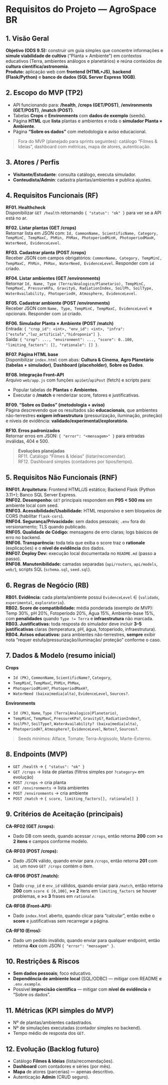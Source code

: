 # Requisitos do Projeto — AgroSpace BR

## 1. Visão Geral
**Objetivo (ODS 9.5):** construir um guia simples que concentre informações e **simule viabilidade de cultivo** (“Planta × Ambiente”) em contextos educativos (Terra, ambientes análogos e planetários) e reúna conteúdos de **cultura científica/astronomia**.  
**Produto:** aplicação web com **frontend (HTML+JS)**, **backend (Flask/Python)** e **banco de dados (SQL Server Express 10GB)**.

## 2. Escopo do MVP (TP2)
- API funcionando para: **/health**, **/crops (GET/POST)**, **/environments (GET/POST)**, **/match (POST)**.  
- Tabelas **Crops** e **Environments** com **dados de exemplo** (seeds).  
- Página **HTML** que **lista** plantas e ambientes e roda o **simulador Planta × Ambiente**.  
- Página **“Sobre os dados”** com metodologia e aviso educacional.

> Fora do MVP (planejado para sprints seguintes): catálogo “Filmes & Ideias”, dashboard com métricas, mapa de atores, autenticação.

## 3. Atores / Perfis
- **Visitante/Estudante**: consulta catálogo, executa simulador.  
- **Conteudista/Admin**: cadastra plantas/ambientes e publica ajustes.

## 4. Requisitos Funcionais (RF)
**RF01. Healthcheck**  
Disponibilizar `GET /health` retornando `{ "status": "ok" }` para ver se a API está no ar.

**RF02. Listar plantas (GET /crops)**  
Retornar lista em JSON com: `Id, CommonName, ScientificName, Category, TempMinC, TempMaxC, PhMin, PhMax, PhotoperiodMinH, PhotoperiodMaxH, WaterNeed, EvidenceLevel`.

**RF03. Cadastrar planta (POST /crops)**  
Receber JSON com campos obrigatórios: `CommonName, Category, TempMinC, TempMaxC, PhMin, PhMax, WaterNeed, EvidenceLevel`. Responder com `id` criado.

**RF04. Listar ambientes (GET /environments)**  
Retornar `Id, Name, Type (Terra/Analogico/Planetario), TempMinC, TempMaxC, PressureKPa, GravityG, RadiationIndex, SoilPh, SoilType, WaterAvailability, PhotoperiodH, Atmosphere, EvidenceLevel`.

**RF05. Cadastrar ambiente (POST /environments)**  
Receber JSON com `Name, Type, TempMinC, TempMaxC, EvidenceLevel` e opcionais. Responder com `id` criado.

**RF06. Simulador Planta × Ambiente (POST /match)**  
Entrada: `{ "crop_id": <int>, "env_id": <int>, "infra": ["estufa","luz_artificial","hidroponia"] }`.  
Saída: `{ "crop": ..., "environment": ..., "score": 0..100, "limiting_factors": [], "rationale": [] }`.

**RF07. Página HTML base**  
Disponibilizar `index.html` com abas: **Cultura & Cinema**, **Agro Planetário (tabelas + simulador)**, **Dashboard (placeholder)**, **Sobre os Dados**.

**RF08. Integração Front–API**  
Arquivo `web/app.js` com funções `apiGet`/`apiPost` (fetch) e scripts para:
- Popular tabelas de **Plantas** e **Ambientes**.
- Executar o **/match** e renderizar score, fatores e justificativas.

**RF09. “Sobre os Dados” (metodologia + aviso)**  
Página descrevendo que os resultados são **educacionais**, que ambientes não-terrestres **exigem infraestrutura** (pressurização, iluminação, proteção) e níveis de evidência: **validado/experimental/exploratório**.

**RF10. Erros padronizados**  
Retornar erros em JSON: `{ "error": "<mensagem>" }` para entradas inválidas, 404 e 500.

> **Evoluções planejadas**  
RF11. Catálogo “Filmes & Ideias” (listar/recomendar).  
RF12. Dashboard simples (contadores por tipos/tempo).

## 5. Requisitos Não Funcionais (RNF)
**RNF01. Arquitetura:** Frontend HTML/JS estático; Backend Flask (Python 3.11+); Banco SQL Server Express.  
**RNF02. Desempenho:** `GET` principais respondem em **P95 < 500 ms** em ambiente local com seed.  
**RNF03. Acessibilidade/Usabilidade:** HTML responsivo e sem bloqueios de CORS (habilitar `flask-cors`).  
**RNF04. Segurança/Privacidade:** sem dados pessoais; `.env` fora do versionamento; TLS quando publicado.  
**RNF05. Qualidade de Código:** mensagens de erro claras; logs básicos de erro no backend.  
**RNF06. Transparência:** toda tela que exiba o score traz o **rationale** (explicações) e o **nível de evidência** dos dados.  
**RNF07. Deploy Dev:** execução local documentada no `README.md` (passo a passo).  
**RNF08. Manutenibilidade:** camadas separadas (`api/routers`, `api/models`, `web/`), scripts SQL (`schema.sql`, `seed.sql`).

## 6. Regras de Negócio (RB)
**RB01. Evidência:** cada planta/ambiente possui `EvidenceLevel` ∈ {`validado`, `experimental`, `exploratorio`}.  
**RB02. Score de compatibilidade:** média ponderada (exemplo de MVP): Temp 30%, pH 20%, Fotoperíodo 20%, Água 15%, Ambiente-base 15%, com **penalidades** quando `Type != Terra` e **infraestrutura** não marcada.  
**RB03. Justificativas:** toda resposta do simulador deve incluir **3–5 justificativas** claras (temperatura, pH, água, fotoperíodo, infraestrutura).  
**RB04. Avisos educativos:** para ambientes não-terrestres, **sempre** exibir nota “requer estufa/pressurização/iluminação/ proteção” conforme o caso.

## 7. Dados & Modelo (resumo inicial)
**Crops**  
- `Id (PK)`, `CommonName`, `ScientificName?`, `Category`,  
- `TempMinC`, `TempMaxC`, `PhMin`, `PhMax`,  
- `PhotoperiodMinH?`, `PhotoperiodMaxH?`,  
- `WaterNeed (baixa|media|alta)`, `EvidenceLevel`, `Sources?`.

**Environments**  
- `Id (PK)`, `Name`, `Type (Terra|Analogico|Planetario)`,  
- `TempMinC`, `TempMaxC`, `PressureKPa?`, `GravityG?`, `RadiationIndex?`,  
- `SoilPh?`, `SoilType?`, `WaterAvailability? (baixa|media|alta)`,  
- `PhotoperiodH?`, `Atmosphere?`, `EvidenceLevel`, `Notes?`, `Sources?`.

> Seeds mínimos: Alface, Tomate; Terra-Argissolo, Marte-Externo.

## 8. Endpoints (MVP)
- `GET /health` → `{ "status": "ok" }`  
- `GET /crops` → lista de plantas (filtros simples por `?category=` em evolução)  
- `POST /crops` → cria planta  
- `GET /environments` → lista ambientes  
- `POST /environments` → cria ambiente  
- `POST /match` → `{ score, limiting_factors[], rationale[] }`

## 9. Critérios de Aceitação (principais)
**CA-RF02 (GET /crops):**  
- Dado DB com seeds, quando acessar `/crops`, então retorna **200** com **>= 2 itens** e campos conforme modelo.

**CA-RF03 (POST /crops):**  
- Dado JSON válido, quando enviar para `/crops`, então retorna **201** com `id`; um novo `GET /crops` contém o item.

**CA-RF06 (POST /match):**  
- Dado `crop_id` e `env_id` válidos, quando enviar para `/match`, então retorna **200** com `score ∈ [0,100]`, **>= 2** itens em `limiting_factors` se houver problemas, e **>= 3** frases em `rationale`.

**CA-RF08 (Front–API):**  
- Dado `index.html` aberto, quando clicar para “calcular”, então exibe o **score** e justificativas sem recarregar a página.

**CA-RF10 (Erros):**  
- Dado um pedido inválido, quando enviar para qualquer endpoint, então retorna **4xx** com JSON `{ "error": "mensagem" }`.

## 10. Restrições & Riscos
- **Sem dados pessoais**; foco educativo.  
- **Dependência de ambiente local** (SQL/ODBC) — mitigar com README e `.env.example`.  
- Possível **imprecisão científica** — mitigar com **nível de evidência** e “Sobre os dados”.

## 11. Métricas (KPI simples do MVP)
- Nº de plantas/ambientes cadastrados.  
- Nº de simulações executadas (contador simples no backend).  
- Tempo médio de resposta dos `GET`.

## 12. Evolução (Backlog futuro)
- Catálogo **Filmes & Ideias** (lista/recomendações).  
- **Dashboard** com contadores e séries (por mês).  
- **Mapa** de atores (parcerias) — apenas descritivo.  
- Autenticação **Admin** (CRUD seguro).


